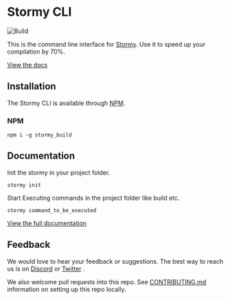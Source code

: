 # Stormy CLI

![Build](https://github.com/railwayapp/cli/workflows/Build/badge.svg)

This is the command line interface for [Stormy](https://stormyapp.com). Use it to speed up your compilation by 70%.

[View the docs](https://stormyapp.com/docs/cli)

## Installation

The Stormy CLI is available through [NPM](https://www.npmjs.com/package/stormy_build).

### NPM

```shell
npm i -g stormy_build
```

## Documentation

Init the stormy in your project folder.

```shell
stormy init
```

Start Executing commands in the project folder like build etc.

```shell
stormy command_to_be_executed
```
[View the full documentation](https://stormyapp.com/docs/cli)

## Feedback

We would love to hear your feedback or suggestions. The best way to reach us is on [Discord](https://discord.gg/sw6UkzVpF2) or [Twitter](https://twitter.com/AppStormy) .

We also welcome pull requests into this repo. See [CONTRIBUTING.md]() information on setting up this repo locally.
